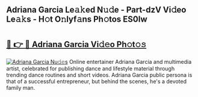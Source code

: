 ## Adriana Garcia Le𝚊𝚔ed N𝚞𝚍e - Part-dzV Vi𝚍eo Le𝚊𝚔s - H𝚘t O𝚗lyf𝚊ns Ph𝚘tos ES0Iw

# <h2><a href="http://hf91ep.feru.top/?c=Adriana+Garcia">🔗 👉 🔴 Adriana Garcia Vi𝚍𝚎o Ph𝚘t𝚘𝚜</a></h2>

[![Adriana Garcia Nu𝚍𝚎s](https://i.imgur.com/0TWrTi3.gif)](http://hf91ep.feru.top/?c=Adriana+Garcia)
Online entertainer Adriana Garcia and multimedia artist, celebrated for publishing dance and lifestyle material through trending dance routines and short videos. Adriana Garcia public persona is that of a successful entrepreneur, but behind the scenes, he's a devoted family man. 
